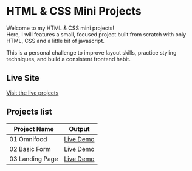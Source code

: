 # HTML & CSS Mini Projects

Welcome to my HTML & CSS mini projects!  
Here, I will features a small, focused project built from scratch with only HTML, CSS and a little bit of javascript.

This is a personal challenge to improve layout skills, practice styling techniques, and build a consistent frontend habit.

## Live Site

[Visit the live projects](https://vannymagalong.github.io/html-css-mini-projects/)

## Projects list

| Project Name              | Output                                                         |
| ------------------------- | -------------------------------------------------------------- |
| 01 Omnifood               | [Live Demo](https://vannymagalong.github.io/html-css-mini-projects/01-omnifood/)                            |
| 02 Basic Form             | [Live Demo](https://vannymagalong.github.io/html-css-mini-projects/02-form/)                                |
| 03 Landing Page           | [Live Demo](https://vannymagalong.github.io/html-css-mini-projects/03-landing-page/)                        |